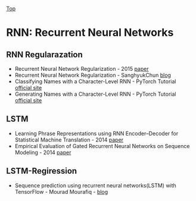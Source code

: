 [Top](index.md)

# RNN: Recurrent Neural Networks

## RNN Regularazation

* Recurrent Neural Network Regularization - 2015 [paper](https://arxiv.org/pdf/1409.2329.pdf)
* Recurrent Neural Network Regularization - SanghyukChun [blog](http://sanghyukchun.github.io/89/)
* Classifying Names with a Character-Level RNN - PyTorch Tutorial [official site](http://pytorch.org/tutorials/intermediate/char_rnn_classification_tutorial.html)
* Generating Names with a Character-Level RNN - PyTorch Tutorial [official site](http://pytorch.org/tutorials/intermediate/char_rnn_generation_tutorial.html)

## LSTM

* Learning Phrase Representations using RNN Encoder–Decoder for Statistical Machine Translation - 2014 [paper](https://arxiv.org/pdf/1406.1078.pdf)
* Empirical Evaluation of Gated Recurrent Neural Networks on Sequence Modeling - 2014 [paper](http://pdfs.semanticscholar.org/2d9e/3f53fcdb548b0b3c4d4efb197f164fe0c381.pdf)

## LSTM-Regiression

* Sequence prediction using recurrent neural networks(LSTM) with TensorFlow - Mourad Mourafiq - [blog](http://mourafiq.com/2016/05/15/predicting-sequences-using-rnn-in-tensorflow.html)